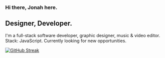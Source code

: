 ### Hi there, Jonah here.
## Designer, Developer.

I'm a full-stack software developer, graphic designer, music & video editor. 
Stack: JavaScript. 
Currently looking for new opportunities.

[![GitHub Streak](https://github-readme-streak-stats.herokuapp.com?user=DJ-MrJay&theme=Javascript&hide_border=true&date_format=j%20M%5B%20Y%5D&fire=DD2727&sideNums=DD2727)](https://git.io/streak-stats)

